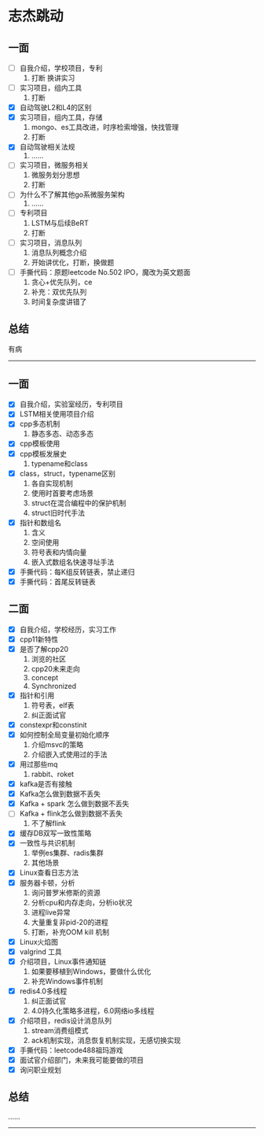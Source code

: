 # 志杰跳动

##  一面

- [ ] 自我介绍，学校项目，专利
  1. 打断 换讲实习
- [ ] 实习项目，组内工具
  1. 打断
- [x] 自动驾驶L2和L4的区别
- [x] 实习项目，组内工具，存储
  1. mongo、es工具改进，时序检索增强，快找管理
  2. 打断
- [x] 自动驾驶相关法规
  1. ……
- [ ] 实习项目，微服务相关
  1. 微服务划分思想
  2. 打断
- [ ] 为什么不了解其他go系微服务架构
  1. ……
- [ ] 专利项目
  1. LSTM与后续BeRT
  2. 打断
- [ ] 实习项目，消息队列
  1. 消息队列概念介绍
  2. 开始讲优化，打断，换做题
- [ ] 手撕代码：原题leetcode No.502 IPO，魔改为英文题面
  1. 贪心+优先队列，ce
  2. 补充：双优先队列
  3. 时间复杂度讲错了

## 总结

有病

---

## 一面

- [x] 自我介绍，实验室经历，专利项目
- [x] LSTM相关使用项目介绍
- [x] cpp多态机制
  1. 静态多态、动态多态
- [x] cpp模板使用
- [x] cpp模板发展史
  1. typename和class
- [x] class，struct，typename区别
  1. 各自实现机制
  2. 使用时首要考虑场景
  3. struct在混合编程中的保护机制
  4. struct旧时代手法
- [x] 指针和数组名
  1. 含义
  2. 空间使用
  3. 符号表和内情向量
  4. 嵌入式数组名快速寻址手法
- [x] 手撕代码：每K组反转链表，禁止递归
- [x] 手撕代码：首尾反转链表

## 二面

- [x] 自我介绍，学校经历，实习工作
- [x] cpp11新特性
- [x] 是否了解cpp20
  1. 浏览的社区
  2. cpp20未来走向
  3. concept
  4. Synchronized
- [x] 指针和引用
  1. 符号表，elf表
  2. 纠正面试官
- [x] constexpr和constinit
- [x] 如何控制全局变量初始化顺序
  1. 介绍msvc的策略
  2. 介绍嵌入式使用过的手法
- [x] 用过那些mq
  1. rabbit、roket
- [x] kafka是否有接触
- [x] Kafka怎么做到数据不丢失
- [x] Kafka + spark 怎么做到数据不丢失
- [ ] Kafka + flink怎么做到数据不丢失
  1. 不了解flink
- [x] 缓存DB双写一致性策略
- [x] 一致性与共识机制
  1. 举例es集群、radis集群
  2. 其他场景
- [x] Linux查看日志方法
- [x] 服务器卡顿，分析
  1. 询问普罗米修斯的资源
  2. 分析cpu和内存走向，分析io状况
  3. 进程live异常
  4. 大量重复非pid-20的进程
  5. 打断，补充OOM kill 机制
- [x] Linux火焰图
- [x] valgrind 工具
- [x] 介绍项目，Linux事件通知链
  1. 如果要移植到Windows，要做什么优化
  2. 补充Windows事件机制
- [x] redis4.0多线程
  1. 纠正面试官
  2. 4.0持久化策略多进程，6.0网络io多线程
- [x] 介绍项目，redis设计消息队列
  1. stream消费组模式
  2. ack机制实现，消息恢复机制实现，无感切换实现
- [x] 手撕代码：leetcode488祖玛游戏
- [x] 面试官介绍部门，未来我可能要做的项目
- [x] 询问职业规划

## 总结

……

-----

